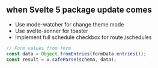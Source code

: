 ## when Svelte 5 package update comes

- Use mode-watcher for change theme mode
- Use svelte-sonner for toaster
- Implement full schedule checkbox for route /schedules

```js
// Form values from form
const data = Object.fromEntries(formData.entries());
const result = v.safeParse(schema, data);
```
